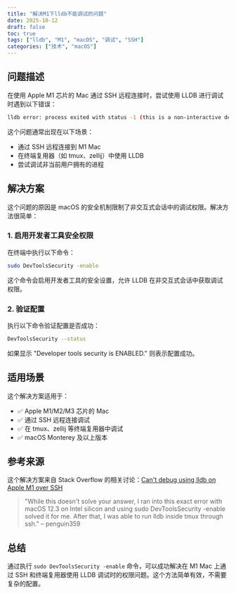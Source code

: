 ```yaml
---
title: "解决M1下lldb不能调试的问题"
date: 2025-10-12
draft: false
toc: true
tags: ["lldb", "M1", "macOS", "调试", "SSH"]
categories: ["技术", "macOS"]
---
```


## 问题描述

在使用 Apple M1 芯片的 Mac 通过 SSH 远程连接时，尝试使用 LLDB 进行调试时遇到以下错误：

```bash
lldb error: process exited with status -1 (this is a non-interactive debug session, cannot get permission to debug processes.)
```

这个问题通常出现在以下场景：
- 通过 SSH 远程连接到 M1 Mac
- 在终端复用器（如 tmux、zellij）中使用 LLDB
- 尝试调试非当前用户拥有的进程

## 解决方案

这个问题的原因是 macOS 的安全机制限制了非交互式会话中的调试权限。解决方法很简单：

### 1. 启用开发者工具安全权限

在终端中执行以下命令：

```bash
sudo DevToolsSecurity -enable
```

这个命令会启用开发者工具的安全设置，允许 LLDB 在非交互式会话中获取调试权限。

### 2. 验证配置

执行以下命令验证配置是否成功：

```bash
DevToolsSecurity --status
```

如果显示 "Developer tools security is ENABLED." 则表示配置成功。

## 适用场景

这个解决方案适用于：
- ✅ Apple M1/M2/M3 芯片的 Mac
- ✅ 通过 SSH 远程连接调试
- ✅ 在 tmux、zellij 等终端复用器中调试
- ✅ macOS Monterey 及以上版本

## 参考来源

这个解决方案来自 Stack Overflow 的相关讨论：[Can't debug using lldb on Apple M1 over SSH](https://stackoverflow.com/questions/70748064/cant-debug-using-lldb-on-apple-m1-over-ssh)

> "While this doesn't solve your answer, I ran into this exact error with macOS 12.3 on Intel silicon and using sudo DevToolsSecurity -enable solved it for me. After that, I was able to run lldb inside tmux through ssh." – penguin359

## 总结

通过执行 `sudo DevToolsSecurity -enable` 命令，可以成功解决在 M1 Mac 上通过 SSH 和终端复用器使用 LLDB 调试时的权限问题。这个方法简单有效，不需要复杂的配置。